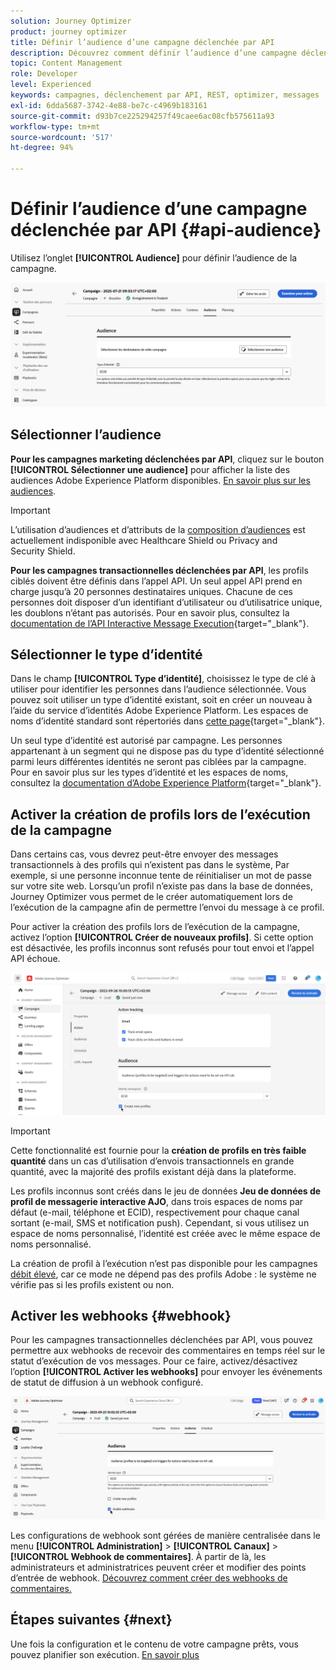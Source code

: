 ```yaml
---
solution: Journey Optimizer
product: journey optimizer
title: Définir l’audience d’une campagne déclenchée par API
description: Découvrez comment définir l’audience d’une campagne déclenchée par API.
topic: Content Management
role: Developer
level: Experienced
keywords: campagnes, déclenchement par API, REST, optimizer, messages
exl-id: 6dda5687-3742-4e88-be7c-c4969b183161
source-git-commit: d93b7ce225294257f49caee6ac08cfb575611a93
workflow-type: tm+mt
source-wordcount: '517'
ht-degree: 94%

---
```


# Définir l’audience d’une campagne déclenchée par API {#api-audience}

Utilisez l’onglet **[!UICONTROL Audience]** pour définir l’audience de la campagne.

![](assets/campaign-audience.png)

## Sélectionner l’audience

**Pour les campagnes marketing déclenchées par API**, cliquez sur le bouton **[!UICONTROL Sélectionner une audience]** pour afficher la liste des audiences Adobe Experience Platform disponibles. [En savoir plus sur les audiences](../audience/about-audiences.md).

>[!IMPORTANT]
>
>L’utilisation d’audiences et d’attributs de la [composition d’audiences](../audience/get-started-audience-orchestration.md) est actuellement indisponible avec Healthcare Shield ou Privacy and Security Shield.

**Pour les campagnes transactionnelles déclenchées par API**, les profils ciblés doivent être définis dans l’appel API. Un seul appel API prend en charge jusqu’à 20 personnes destinataires uniques. Chacune de ces personnes doit disposer d’un identifiant d’utilisateur ou d’utilisatrice unique, les doublons n’étant pas autorisés. Pour en savoir plus, consultez la [documentation de l’API Interactive Message Execution](https://developer.adobe.com/journey-optimizer-apis/references/messaging/#tag/execution/operation/postIMUnitaryMessageExecution){target="_blank"}.

## Sélectionner le type d’identité

Dans le champ **[!UICONTROL Type d’identité]**, choisissez le type de clé à utiliser pour identifier les personnes dans l’audience sélectionnée. Vous pouvez soit utiliser un type d’identité existant, soit en créer un nouveau à l’aide du service d’identités Adobe Experience Platform. Les espaces de noms d’identité standard sont répertoriés dans [cette page](https://experienceleague.adobe.com/fr/docs/experience-platform/identity/features/namespaces#standard){target="_blank"}.

Un seul type d’identité est autorisé par campagne. Les personnes appartenant à un segment qui ne dispose pas du type d’identité sélectionné parmi leurs différentes identités ne seront pas ciblées par la campagne. Pour en savoir plus sur les types d’identité et les espaces de noms, consultez la [documentation d’Adobe Experience Platform](https://experienceleague.adobe.com/docs/experience-platform/identity/home.html?lang=fr){target="_blank"}.

## Activer la création de profils lors de l’exécution de la campagne

Dans certains cas, vous devrez peut-être envoyer des messages transactionnels à des profils qui n’existent pas dans le système, Par exemple, si une personne inconnue tente de réinitialiser un mot de passe sur votre site web. Lorsqu’un profil n’existe pas dans la base de données, Journey Optimizer vous permet de le créer automatiquement lors de l’exécution de la campagne afin de permettre l’envoi du message à ce profil.

Pour activer la création des profils lors de l’exécution de la campagne, activez l’option **[!UICONTROL Créer de nouveaux profils]**. Si cette option est désactivée, les profils inconnus sont refusés pour tout envoi et l’appel API échoue.

![](assets/api-triggered-create-profile.png)

>[!IMPORTANT]
>
>Cette fonctionnalité est fournie pour la **création de profils en très faible quantité** dans un cas d’utilisation d’envois transactionnels en grande quantité, avec la majorité des profils existant déjà dans la plateforme.
>
>Les profils inconnus sont créés dans le jeu de données **Jeu de données de profil de messagerie interactive AJO**, dans trois espaces de noms par défaut (e-mail, téléphone et ECID), respectivement pour chaque canal sortant (e-mail, SMS et notification push). Cependant, si vous utilisez un espace de noms personnalisé, l’identité est créée avec le même espace de noms personnalisé.
>
>La création de profil à l’exécution n’est pas disponible pour les campagnes [débit élevé](../campaigns/api-triggered-high-throughput.md), car ce mode ne dépend pas des profils Adobe : le système ne vérifie pas si les profils existent ou non.

## Activer les webhooks {#webhook}

Pour les campagnes transactionnelles déclenchées par API, vous pouvez permettre aux webhooks de recevoir des commentaires en temps réel sur le statut d’exécution de vos messages. Pour ce faire, activez/désactivez l’option **[!UICONTROL Activer les webhooks]** pour envoyer les événements de statut de diffusion à un webhook configuré.

![](assets/api-triggered-webhook.png)

Les configurations de webhook sont gérées de manière centralisée dans le menu **[!UICONTROL Administration]** > **[!UICONTROL Canaux]** > **[!UICONTROL Webhook de commentaires]**. À partir de là, les administrateurs et administratrices peuvent créer et modifier des points d’entrée de webhook. [Découvrez comment créer des webhooks de commentaires.](../configuration/feedback-webhooks.md)

## Étapes suivantes {#next}

Une fois la configuration et le contenu de votre campagne prêts, vous pouvez planifier son exécution. [En savoir plus](api-triggered-campaign-schedule.md)
